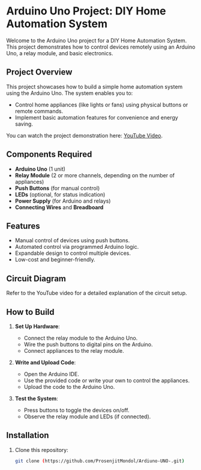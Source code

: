 # Arduino Uno Project: DIY Home Automation System

Welcome to the Arduino Uno project for a DIY Home Automation System. This project demonstrates how to control devices remotely using an Arduino Uno, a relay module, and basic electronics.

## Project Overview

This project showcases how to build a simple home automation system using the Arduino Uno. The system enables you to:
- Control home appliances (like lights or fans) using physical buttons or remote commands.
- Implement basic automation features for convenience and energy saving.

You can watch the project demonstration here: [YouTube Video](https://youtu.be/nY7cTv8nreg).

## Components Required
- **Arduino Uno** (1 unit)
- **Relay Module** (2 or more channels, depending on the number of appliances)
- **Push Buttons** (for manual control)
- **LEDs** (optional, for status indication)
- **Power Supply** (for Arduino and relays)
- **Connecting Wires** and **Breadboard**

## Features
- Manual control of devices using push buttons.
- Automated control via programmed Arduino logic.
- Expandable design to control multiple devices.
- Low-cost and beginner-friendly.

## Circuit Diagram
Refer to the YouTube video for a detailed explanation of the circuit setup.

## How to Build
1. **Set Up Hardware**:
   - Connect the relay module to the Arduino Uno.
   - Wire the push buttons to digital pins on the Arduino.
   - Connect appliances to the relay module.

2. **Write and Upload Code**:
   - Open the Arduino IDE.
   - Use the provided code or write your own to control the appliances.
   - Upload the code to the Arduino Uno.

3. **Test the System**:
   - Press buttons to toggle the devices on/off.
   - Observe the relay module and LEDs (if connected).

## Installation
1. Clone this repository:
   ```bash
   git clone (https://github.com/ProsenjitMondol/Ardiuno-UNO-.git)
